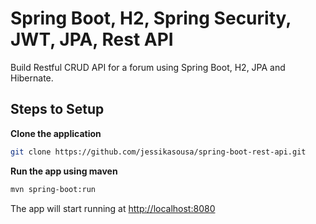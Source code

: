 # Spring Boot, H2, Spring Security, JWT, JPA, Rest API

Build Restful CRUD API for a forum using Spring Boot, H2, JPA and Hibernate.

## Steps to Setup

**Clone the application**

```bash
git clone https://github.com/jessikasousa/spring-boot-rest-api.git
```

**Run the app using maven**

```bash
mvn spring-boot:run
```
The app will start running at <http://localhost:8080>